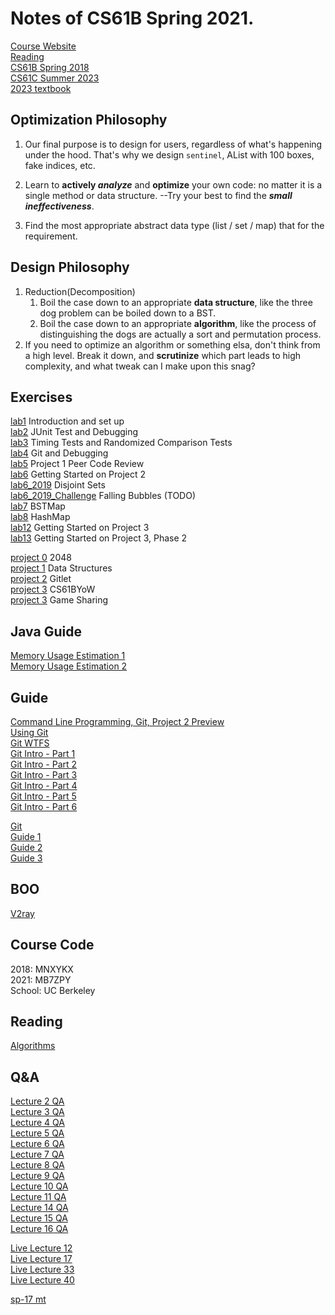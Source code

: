 # Notes of CS61B Spring 2021.
[Course Website](https://sp21.datastructur.es/)    
[Reading](https://joshhug.gitbooks.io/hug61b/content/)   
[CS61B Spring 2018](https://sp18.datastructur.es/)     
[CS61C Summer 2023](https://inst.eecs.berkeley.edu/~cs61c/su23/)   
[2023 textbook](https://cs61b-2.gitbook.io/cs61b-textbook/)  

## Optimization Philosophy
1. Our final purpose is to design for users, regardless of what's 
happening under the hood. That's why we design `sentinel`, 
AList with 100 boxes, fake indices, etc.


2. Learn to **actively _analyze_** and **optimize** your own code: no matter it is a 
single method or data structure. --Try your best to find the **_small ineffectiveness_**.


3. Find the  most appropriate abstract data type (list / set / map) that for the requirement.

## Design Philosophy
1. Reduction(Decomposition)  
    1. Boil the case down to an appropriate **data structure**, like the three dog problem
    can be boiled down to a BST. 
    2. Boil the case down to an appropriate **algorithm**, like the process 
    of distinguishing the dogs are actually a sort and permutation process.
2. If you need to optimize an algorithm or something elsa, don't think from
a high level. Break it down, and **scrutinize** which part leads to high
complexity, and what tweak can I make upon this snag?
## Exercises
[lab1](https://sp21.datastructur.es/materials/lab/lab1/lab1) Introduction and set up  
[lab2](https://sp21.datastructur.es/materials/lab/lab2/lab2) JUnit Test and Debugging  
[lab3](https://sp21.datastructur.es/materials/lab/lab3/lab3) Timing Tests and Randomized Comparison Tests   
[lab4](https://sp21.datastructur.es/materials/lab/lab4/lab4) Git and Debugging  
[lab5](https://sp21.datastructur.es/materials/lab/lab5/lab5) Project 1 Peer Code Review  
[lab6](https://sp21.datastructur.es/materials/lab/lab6/lab6) Getting Started on Project 2   
[lab6_2019](https://sp19.datastructur.es/materials/lab/lab6/lab6) Disjoint Sets     
[lab6_2019_Challenge](https://sp19.datastructur.es/materials/clab/clab6/clab6) Falling Bubbles (TODO)   
[lab7](https://sp21.datastructur.es/materials/lab/lab7/lab7) BSTMap   
[lab8](https://sp21.datastructur.es/materials/lab/lab8/lab8) HashMap  
[lab12](https://sp21.datastructur.es/materials/lab/lab12/lab12) Getting Started on Project 3  
[lab13]() Getting Started on Project 3, Phase 2 

[project 0](https://sp21.datastructur.es/materials/proj/proj0/proj0) 2048   
[project 1](https://sp21.datastructur.es/materials/proj/proj1/proj1) Data Structures   
[project 2](https://sp21.datastructur.es/materials/proj/proj2/proj2) Gitlet  
[project 3](https://sp21.datastructur.es/materials/proj/proj3/proj3) CS61BYoW  
[project 3](https://sp21.datastructur.es/materials/proj/proj3/proj3GameSharing) Game Sharing  

## Java Guide
[Memory Usage Estimation 1](http://blog.kiyanpro.com/2016/10/07/system_design/memory-usage-estimation-in-java/)     
[Memory Usage Estimation 2](https://www.javamex.com/tutorials/memory/object_memory_usage.shtml)    
## Guide
[Command Line Programming, Git, Project 2 Preview](https://www.youtube.com/watch?v=fvhqn5PeU_Q)     
[Using Git](https://sp19.datastructur.es/materials/guides/using-git)    
[Git WTFS](https://sp19.datastructur.es/materials/guides/git-wtfs)   
[Git Intro - Part 1](https://www.youtube.com/watch?v=yWBzCAY_5UI)    
[Git Intro - Part 2](https://www.youtube.com/watch?v=CnMpARAOhFg)     
[Git Intro - Part 3](https://www.youtube.com/watch?v=t0tzTcZESWk)     
[Git Intro - Part 4](https://www.youtube.com/watch?v=ca1oCEMQGRQ)     
[Git Intro - Part 5](https://www.youtube.com/watch?v=dZbj9gjjYv8)    
[Git Intro - Part 6](https://www.youtube.com/watch?v=r0oHi0vXhLE)    

[Git](https://blog.csdn.net/rory_wind/article/details/108374879)   
[Guide 1](https://www.1point3acres.com/bbs/thread-908806-1-1.html)   
[Guide 2](https://zhuanlan.zhihu.com/p/434144861)    
[Guide 3](https://docs.google.com/document/d/1lh1GyJfP4d99Kd2ubFWcHtzMgwW4M3aMDLqafMCGO7I/edit)      


## BOO
[V2ray](https://github.com/2dust/v2rayN)
## Course Code
2018: MNXYKX    
2021: MB7ZPY  
School: UC Berkeley  

## Reading
[Algorithms](https://algs4.cs.princeton.edu/home/)

## Q&A
[Lecture 2 QA](https://www.youtube.com/watch?v=M5LUOLo4k3Y)   
[Lecture 3 QA](https://www.youtube.com/watch?v=51YjFL6nBFo)   
[Lecture 4 QA](https://www.youtube.com/watch?v=20ZhW106838)   
[Lecture 5 QA](https://www.youtube.com/watch?v=46DJBZC5Yvc)   
[Lecture 6 QA](https://www.youtube.com/watch?v=IIZitaB3AVE)   
[Lecture 7 QA](https://www.youtube.com/watch?v=bN_nbaZIPfU)   
[Lecture 8 QA](https://www.youtube.com/watch?v=GGzoibmx9uY)   
[Lecture 9 QA](https://www.youtube.com/watch?v=GzrokKOAxjw)   
[Lecture 10 QA](https://www.youtube.com/watch?v=7T8eEzmPGT8)   
[Lecture 11 QA](https://www.youtube.com/watch?v=7bKEipkOj_4)    
[Lecture 14 QA](https://www.youtube.com/watch?v=Vkz2BDbcAKM)   
[Lecture 15 QA](https://www.youtube.com/watch?v=Wsb9kP59VS4)   
[Lecture 16 QA](https://www.youtube.com/watch?v=wTAFtYZ4wdY) 

[Live Lecture 12](https://www.youtube.com/watch?v=fvhqn5PeU_Q)  
[Live Lecture 17](https://www.youtube.com/watch?v=0uiVyTt8A1E)  
[Live Lecture 33](https://www.youtube.com/watch?v=KvgSAIhGn8A)   
[Live Lecture 40](https://www.youtube.com/watch?v=5VH8k7n1520)   

[sp-17 mt](https://hkn.eecs.berkeley.edu/examfiles/cs61b_sp17_mt1.pdf#page=5)
